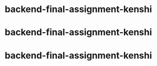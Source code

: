 # backend-final-assignment-kenshi
# backend-final-assignment-kenshi
# backend-final-assignment-kenshi
